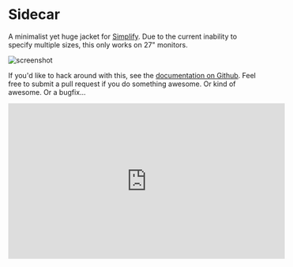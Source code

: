# Sidecar

A minimalist yet huge jacket for [Simplify](http://mmth.us/simplify/). Due to the current inability to specify multiple sizes, this only works on 27" monitors.

![screenshot](http://ckyp.us/aUjy+)

If you'd like to hack around with this, see the [documentation on Github](https://github.com/mmth/simplify_jackets). Feel free to submit a pull request if you do something awesome. Or kind of awesome. Or a bugfix...

<iframe width="560" height="315" src="http://www.youtube.com/embed/mgs-8OiYD8I" frameborder="0" allowfullscreen></iframe>
